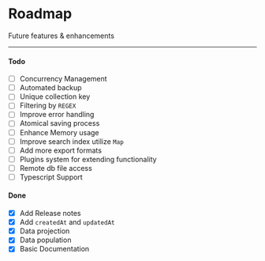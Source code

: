 # Roadmap <!-- {docsify-ignore} -->

Future features & enhancements

---

#### Todo

- [ ] Concurrency Management
- [ ] Automated backup
- [ ] Unique collection key
- [ ] Filtering by `REGEX`
- [ ] Improve error handling
- [ ] Atomical saving process
- [ ] Enhance Memory usage
- [ ] Improve search index utilize `Map`
- [ ] Add more export formats
- [ ] Plugins system for extending functionality
- [ ] Remote db file access
- [ ] Typescript Support

#### Done

- [x] Add Release notes
- [x] Add `createdAt` and `updatedAt`
- [x] Data projection
- [x] Data population
- [x] Basic Documentation
